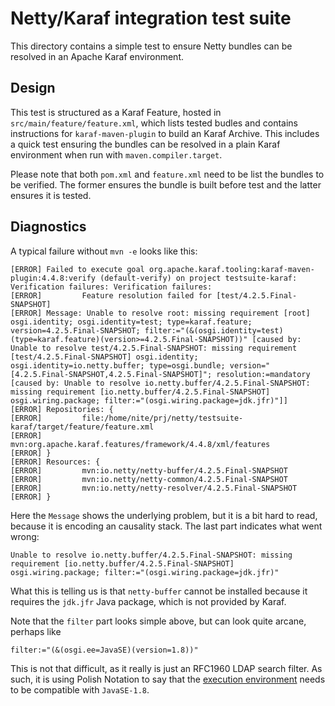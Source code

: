 # Netty/Karaf integration test suite

This directory contains a simple test to ensure Netty bundles can be resolved
in an Apache Karaf environment.

## Design

This test is structured as a Karaf Feature, hosted in `src/main/feature/feature.xml`, which lists tested budles
and contains instructions for `karaf-maven-plugin` to build an Karaf Archive. This includes a quick test ensuring
the bundles can be resolved in a plain Karaf environment when run with `maven.compiler.target`.

Please note that both `pom.xml` and `feature.xml` need to be list the bundles to be verified. The former ensures
the bundle is built before test and the latter ensures it is tested.

## Diagnostics

A typical failure without `mvn -e` looks like this:

    [ERROR] Failed to execute goal org.apache.karaf.tooling:karaf-maven-plugin:4.4.8:verify (default-verify) on project testsuite-karaf: Verification failures: Verification failures:
    [ERROR]         Feature resolution failed for [test/4.2.5.Final-SNAPSHOT]
    [ERROR] Message: Unable to resolve root: missing requirement [root] osgi.identity; osgi.identity=test; type=karaf.feature; version=4.2.5.Final-SNAPSHOT; filter:="(&(osgi.identity=test)(type=karaf.feature)(version>=4.2.5.Final-SNAPSHOT))" [caused by: Unable to resolve test/4.2.5.Final-SNAPSHOT: missing requirement [test/4.2.5.Final-SNAPSHOT] osgi.identity; osgi.identity=io.netty.buffer; type=osgi.bundle; version="[4.2.5.Final-SNAPSHOT,4.2.5.Final-SNAPSHOT]"; resolution:=mandatory [caused by: Unable to resolve io.netty.buffer/4.2.5.Final-SNAPSHOT: missing requirement [io.netty.buffer/4.2.5.Final-SNAPSHOT] osgi.wiring.package; filter:="(osgi.wiring.package=jdk.jfr)"]]
    [ERROR] Repositories: {
    [ERROR]         file:/home/nite/prj/netty/testsuite-karaf/target/feature/feature.xml
    [ERROR]         mvn:org.apache.karaf.features/framework/4.4.8/xml/features
    [ERROR] }
    [ERROR] Resources: {
    [ERROR]         mvn:io.netty/netty-buffer/4.2.5.Final-SNAPSHOT
    [ERROR]         mvn:io.netty/netty-common/4.2.5.Final-SNAPSHOT
    [ERROR]         mvn:io.netty/netty-resolver/4.2.5.Final-SNAPSHOT
    [ERROR] }

Here the `Message` shows the underlying problem, but it is a bit hard to read, because it is encoding an causality
stack. The last part indicates what went wrong:

    Unable to resolve io.netty.buffer/4.2.5.Final-SNAPSHOT: missing requirement [io.netty.buffer/4.2.5.Final-SNAPSHOT] osgi.wiring.package; filter:="(osgi.wiring.package=jdk.jfr)"

What this is telling us is that `netty-buffer` cannot be installed because it requires the `jdk.jfr` Java package,
which is not provided by Karaf.

Note that the `filter` part looks simple above, but can look quite arcane, perhaps like

    filter:="(&(osgi.ee=JavaSE)(version=1.8))"

This is not that difficult, as it really is just an RFC1960 LDAP search filter. As such, it is using Polish Notation
to say that the [execution environment](https://docs.osgi.org/specification/osgi.core/8.0.0/framework.module.html#framework.module-execution.environment)
needs to be compatible with `JavaSE-1.8`.
